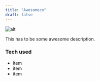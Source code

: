 ```yaml
---
title: "Awesomeco"
draft: false
---
```

![alt]( /img/boat.jpg )

This has to be some awesome description.

### Tech used
* item
* item
* item